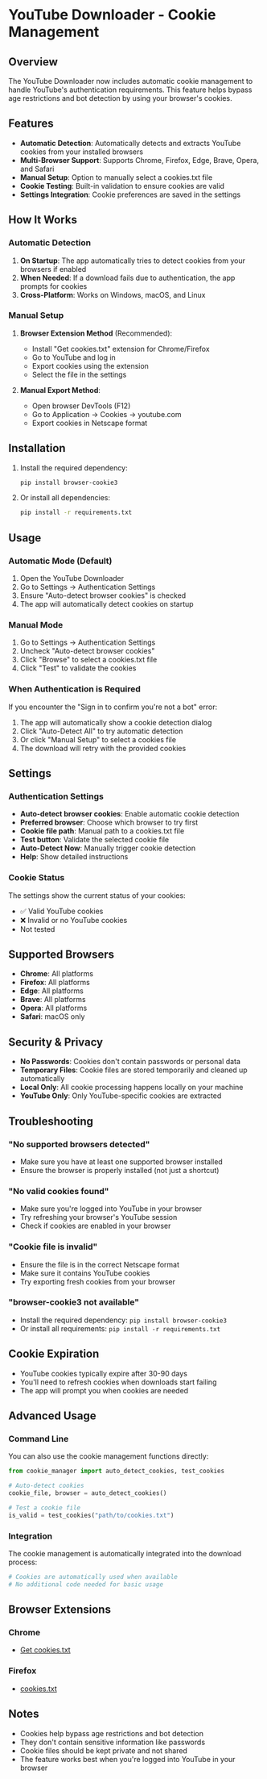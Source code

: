 # YouTube Downloader - Cookie Management

## Overview

The YouTube Downloader now includes automatic cookie management to handle YouTube's authentication requirements. This feature helps bypass age restrictions and bot detection by using your browser's cookies.

## Features

- **Automatic Detection**: Automatically detects and extracts YouTube cookies from your installed browsers
- **Multi-Browser Support**: Supports Chrome, Firefox, Edge, Brave, Opera, and Safari
- **Manual Setup**: Option to manually select a cookies.txt file
- **Cookie Testing**: Built-in validation to ensure cookies are valid
- **Settings Integration**: Cookie preferences are saved in the settings

## How It Works

### Automatic Detection

1. **On Startup**: The app automatically tries to detect cookies from your browsers if enabled
2. **When Needed**: If a download fails due to authentication, the app prompts for cookies
3. **Cross-Platform**: Works on Windows, macOS, and Linux

### Manual Setup

1. **Browser Extension Method** (Recommended):
   - Install "Get cookies.txt" extension for Chrome/Firefox
   - Go to YouTube and log in
   - Export cookies using the extension
   - Select the file in the settings

2. **Manual Export Method**:
   - Open browser DevTools (F12)
   - Go to Application → Cookies → youtube.com
   - Export cookies in Netscape format

## Installation

1. Install the required dependency:
   ```bash
   pip install browser-cookie3
   ```

2. Or install all dependencies:
   ```bash
   pip install -r requirements.txt
   ```

## Usage

### Automatic Mode (Default)

1. Open the YouTube Downloader
2. Go to Settings → Authentication Settings
3. Ensure "Auto-detect browser cookies" is checked
4. The app will automatically detect cookies on startup

### Manual Mode

1. Go to Settings → Authentication Settings
2. Uncheck "Auto-detect browser cookies"
3. Click "Browse" to select a cookies.txt file
4. Click "Test" to validate the cookies

### When Authentication is Required

If you encounter the "Sign in to confirm you're not a bot" error:

1. The app will automatically show a cookie detection dialog
2. Click "Auto-Detect All" to try automatic detection
3. Or click "Manual Setup" to select a cookies file
4. The download will retry with the provided cookies

## Settings

### Authentication Settings

- **Auto-detect browser cookies**: Enable automatic cookie detection
- **Preferred browser**: Choose which browser to try first
- **Cookie file path**: Manual path to a cookies.txt file
- **Test button**: Validate the selected cookie file
- **Auto-Detect Now**: Manually trigger cookie detection
- **Help**: Show detailed instructions

### Cookie Status

The settings show the current status of your cookies:
- ✅ Valid YouTube cookies
- ❌ Invalid or no YouTube cookies
- Not tested

## Supported Browsers

- **Chrome**: All platforms
- **Firefox**: All platforms  
- **Edge**: All platforms
- **Brave**: All platforms
- **Opera**: All platforms
- **Safari**: macOS only

## Security & Privacy

- **No Passwords**: Cookies don't contain passwords or personal data
- **Temporary Files**: Cookie files are stored temporarily and cleaned up automatically
- **Local Only**: All cookie processing happens locally on your machine
- **YouTube Only**: Only YouTube-specific cookies are extracted

## Troubleshooting

### "No supported browsers detected"

- Make sure you have at least one supported browser installed
- Ensure the browser is properly installed (not just a shortcut)

### "No valid cookies found"

- Make sure you're logged into YouTube in your browser
- Try refreshing your browser's YouTube session
- Check if cookies are enabled in your browser

### "Cookie file is invalid"

- Ensure the file is in the correct Netscape format
- Make sure it contains YouTube cookies
- Try exporting fresh cookies from your browser

### "browser-cookie3 not available"

- Install the required dependency: `pip install browser-cookie3`
- Or install all requirements: `pip install -r requirements.txt`

## Cookie Expiration

- YouTube cookies typically expire after 30-90 days
- You'll need to refresh cookies when downloads start failing
- The app will prompt you when cookies are needed

## Advanced Usage

### Command Line

You can also use the cookie management functions directly:

```python
from cookie_manager import auto_detect_cookies, test_cookies

# Auto-detect cookies
cookie_file, browser = auto_detect_cookies()

# Test a cookie file
is_valid = test_cookies("path/to/cookies.txt")
```

### Integration

The cookie management is automatically integrated into the download process:

```python
# Cookies are automatically used when available
# No additional code needed for basic usage
```

## Browser Extensions

### Chrome
- [Get cookies.txt](https://chrome.google.com/webstore/detail/get-cookiestxt/bgaddhkoddajcdgocldbbfleckgcbcid)

### Firefox  
- [cookies.txt](https://addons.mozilla.org/en-US/firefox/addon/cookies-txt/)

## Notes

- Cookies help bypass age restrictions and bot detection
- They don't contain sensitive information like passwords
- Cookie files should be kept private and not shared
- The feature works best when you're logged into YouTube in your browser


















